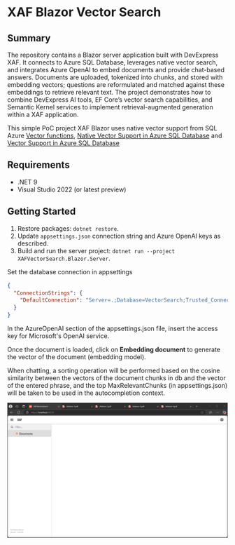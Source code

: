 # XAF Blazor Vector Search

## Summary

The repository contains a Blazor server application built with DevExpress XAF. It connects to Azure SQL Database, leverages native vector search, and integrates Azure OpenAI to embed documents and provide chat-based answers. Documents are uploaded, tokenized into chunks, and stored with embedding vectors; questions are reformulated and matched against these embeddings to retrieve relevant text. The project demonstrates how to combine DevExpress AI tools, EF Core’s vector search capabilities, and Semantic Kernel services to implement retrieval-augmented generation within a XAF application.


This simple PoC project XAF Blazor uses native vector support from SQL Azure [Vector functions](https://learn.microsoft.com/en-us/sql/t-sql/functions/vector-functions-transact-sql?view=azuresqldb-current), [Native Vector Support in Azure SQL Database](https://devblogs.microsoft.com/azure-sql/exciting-announcement-public-preview-of-native-vector-support-in-azure-sql-database/) and [Vector Support in Azure SQL Database](https://devblogs.microsoft.com/azure-sql/announcing-eap-native-vector-support-in-azure-sql-database/)

## Requirements

- .NET 9
- Visual Studio 2022 (or latest preview)

## Getting Started

1. Restore packages: `dotnet restore`.
2. Update `appsettings.json` connection string and Azure OpenAI keys as described.
3. Build and run the server project: `dotnet run --project XAFVectorSearch.Blazor.Server`.

Set the database connection in appsettings

```json
{
  "ConnectionStrings": {
	"DefaultConnection": "Server=.;Database=VectorSearch;Trusted_Connection=True;MultipleActiveResultSets=true"
  }
}
```	

In the AzureOpenAI section of the appsettings.json file, insert the access key for Microsoft's OpenAI service.

Once the document is loaded, click on **Embedding document** to generate the vector of the document (embedding model).

When chatting, a sorting operation will be performed based on the cosine similarity between the vectors of the document chunks in db and the vector of the entered phrase, and the top MaxRelevantChunks (in appsettings.json) will be taken to be used in the autocompletion context.


![Vector Search](XAFVectorSearch.Blazor.Server/Media/VectorSearch.gif)
